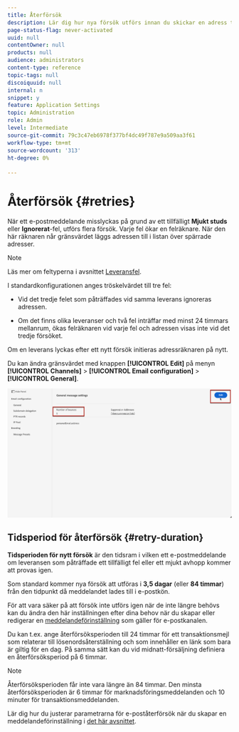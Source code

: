 ```yaml
---
title: Återförsök
description: Lär dig hur nya försök utförs innan du skickar en adress till listan över inaktiveringar
page-status-flag: never-activated
uuid: null
contentOwner: null
products: null
audience: administrators
content-type: reference
topic-tags: null
discoiquuid: null
internal: n
snippet: y
feature: Application Settings
topic: Administration
role: Admin
level: Intermediate
source-git-commit: 79c3c47eb6978f377bf4dc49f787e9a509aa3f61
workflow-type: tm+mt
source-wordcount: '313'
ht-degree: 0%

---
```



# Återförsök {#retries}

När ett e-postmeddelande misslyckas på grund av ett tillfälligt **Mjukt studs** eller **Ignorerat**-fel, utförs flera försök. Varje fel ökar en felräknare. När den här räknaren når gränsvärdet läggs adressen till i listan över spärrade adresser.

>[!NOTE]
>
>Läs mer om feltyperna i avsnittet [Leveransfel](../suppression-list.md#delivery-failures).

I standardkonfigurationen anges tröskelvärdet till tre fel:

* Vid det tredje felet som påträffades vid samma leverans ignoreras adressen.

* Om det finns olika leveranser och två fel inträffar med minst 24 timmars mellanrum, ökas felräknaren vid varje fel och adressen visas inte vid det tredje försöket.

Om en leverans lyckas efter ett nytt försök initieras adressräknaren på nytt.

Du kan ändra gränsvärdet med knappen **[!UICONTROL Edit]** på menyn **[!UICONTROL Channels]** > **[!UICONTROL Email configuration]** > **[!UICONTROL General]**.

![](../assets/retries-edition.png)

<!--The minimum delay between retries and the maximum number of retries to be performed are based on how well an IP is performing, both historically and currently, at a given domain.-->

## Tidsperiod för återförsök {#retry-duration}

**Tidsperioden för nytt försök** är den tidsram i vilken ett e-postmeddelande om leveransen som påträffade ett tillfälligt fel eller ett mjukt avhopp kommer att provas igen.

Som standard kommer nya försök att utföras i **3,5 dagar** (eller **84 timmar**) från den tidpunkt då meddelandet lades till i e-postkön.

För att vara säker på att försök inte utförs igen när de inte längre behövs kan du ändra den här inställningen efter dina behov när du skapar eller redigerar en [meddelandeförinställning](message-presets.md) som gäller för e-postkanalen.

Du kan t.ex. ange återförsöksperioden till 24 timmar för ett transaktionsmejl som relaterar till lösenordsåterställning och som innehåller en länk som bara är giltig för en dag. På samma sätt kan du vid midnatt-försäljning definiera en återförsöksperiod på 6 timmar.

>[!NOTE]
>
>Återförsöksperioden får inte vara längre än 84 timmar. Den minsta återförsöksperioden är 6 timmar för marknadsföringsmeddelanden och 10 minuter för transaktionsmeddelanden.

Lär dig hur du justerar parametrarna för e-poståterförsök när du skapar en meddelandeförinställning i [det här avsnittet](message-presets.md#create-message-preset).

<!--After 3.5 days, any message in the retry queue will be removed from the queue and sent back as a bounce.-->